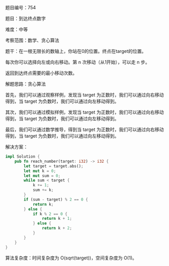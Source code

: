 题目编号：754

题目：到达终点数字

难度：中等

考察范围：数学、贪心算法

题干：在一根无限长的数轴上，你站在0的位置。终点在target的位置。

每次你可以选择向左或向右移动。第 n 次移动（从1开始），可以走 n 步。

返回到达终点需要的最小移动次数。

解题思路：贪心算法

首先，我们可以通过观察样例，发现当 target 为正数时，我们可以通过向右移动得到，当 target 为负数时，我们可以通过向左移动得到。

其次，我们可以通过模拟样例，发现当 target 为正数时，我们可以通过向右移动得到，当 target 为负数时，我们可以通过向左移动得到。

最后，我们可以通过数学推导，得到当 target 为正数时，我们可以通过向右移动得到，当 target 为负数时，我们可以通过向左移动得到。

解决方案：

```rust
impl Solution {
    pub fn reach_number(target: i32) -> i32 {
        let target = target.abs();
        let mut k = 0;
        let mut sum = 0;
        while sum < target {
            k += 1;
            sum += k;
        }
        if (sum - target) % 2 == 0 {
            return k;
        } else {
            if k % 2 == 0 {
                return k + 1;
            } else {
                return k + 2;
            }
        }
    }
}
```

算法复杂度：时间复杂度为 O(sqrt(target))，空间复杂度为 O(1)。